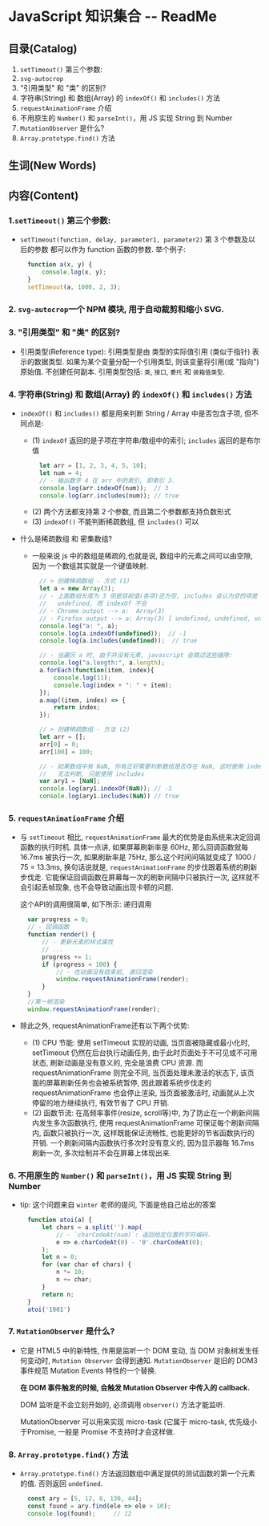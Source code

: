 # JavaScript 知识集合 -- ReadMe


## 目录(Catalog)
1. `setTimeout()` 第三个参数:
2. `svg-autocrop`
3. "引用类型" 和 "类" 的区别?
4. 字符串(String) 和 数组(Array) 的 `indexOf()` 和 `includes()` 方法
5. `requestAnimationFrame` 介绍
6. 不用原生的 `Number()` 和 `parseInt()`，用 JS 实现 String 到 Number
7. `MutationObserver` 是什么?
8. `Array.prototype.find()` 方法


## 生词(New Words)



## 内容(Content)
### 1.`setTimeout()` 第三个参数:
- `setTimeout(function, delay, parameter1, parameter2)` 第 3 个参数及以后的参数
  都可以作为 function 函数的参数. 举个例子:
  ```javascript
    function a(x, y) {
        console.log(x, y);
    }
    setTimeout(a, 1000, 2, 3);
  ```

### 2. `svg-autocrop`一个 NPM 模块, 用于自动裁剪和缩小 SVG.  


### 3. "引用类型" 和 "类" 的区别?
- 引用类型(Reference type): 引用类型是由 类型的实际值引用 (类似于指针)
  表示的数据类型. 如果为某个变量分配一个引用类型, 则该变量将引用(或 "指向") 原始值. 
  不创建任何副本. 引用类型包括: `类`, `接口`, `委托` 和 `装箱值类型`.

### 4. 字符串(String) 和 数组(Array) 的 `indexOf()` 和 `includes()` 方法
- `indexOf()` 和 `includes()` 都是用来判断 String / Array 中是否包含子项,
  但不同点是:
    + (1) `indexOf` 返回的是子项在字符串/数组中的索引; `includes` 返回的是布尔值
      ```js
        let arr = [1, 2, 3, 4, 5, 10];
        let num = 4;
        // - 输出数字 4 在 arr 中的索引, 即索引 3.
        console.log(arr.indexOf(num));  // 3
        console.log(arr.includes(num)); // true
      ```
    + (2) 两个方法都支持第 2 个参数, 而且第二个参数都支持负数形式
    + (3) `indexOf()` 不能判断稀疏数组, 但 `includes()` 可以

- 什么是稀疏数组 和 密集数组?
    + 一般来说 js 中的数组是稀疏的,也就是说, 数组中的元素之间可以由空隙, 因为
      一个数组其实就是一个键值映射. 
      ```js
        // > 创建稀疏数组 - 方式 (1)
        let a = new Array(3);
        // - 上面数组长度为 3 但是目前值(各项)还为空, includes 会认为空的项是 
        //   undefined, 而 indexOf 不会
        // - Chrome output --> a:  Array(3)
        // - Firefox output --> a: Array(3) [ undefined, undefined, undefined ]
        console.log("a: ", a);
        console.log(a.indexOf(undefined));  // -1
        console.log(a.includes(undefined));  // true

        // - 当遍历 a 时, 由于并没有元素, javascript 会跳过这些缝隙:
        console.log("a.length:", a.length);
        a.forEach(function(item, index){
            console.log(11);
            console.log(index + ": " + item);
        });
        a.map((item, index) => {
            return index;
        });

        // > 创建稀疏数组 - 方法 (2)
        let arr = [];
        arr[0] = 0;
        arr[100] = 100;

        // - 如果数组中有 NaN, 你有正好需要判断数组是否存在 NaN, 这时使用 indexOf 
        //   无法判断, 只能使用 includes
        var ary1 = [NaN];
        console.log(ary1.indexOf(NaN)); // -1
        console.log(ary1.includes(NaN)) // true
      ```

### 5. `requestAnimationFrame` 介绍
- 与 `setTimeout` 相比, `requestAnimationFrame`
  最大的优势是由系统来决定回调函数的执行时机. 具体一点讲,
  如果屏幕刷新率是 60Hz, 那么回调函数就每 16.7ms 被执行一次, 如果刷新率是 75Hz,
  那么这个时间间隔就变成了 1000 / 75 = 13.3ms, 换句话说就是,
  `requestAnimationFrame` 的步伐跟着系统的刷新步伐走.
  它能保证回调函数在屏幕每一次的刷新间隔中只被执行一次, 这样就不会引起丢帧现象,
  也不会导致动画出现卡顿的问题. 
  
  这个API的调用很简单, 如下所示: 递归调用
  ```js
    var progress = 0;
    // - 回调函数
    function render() {
        // - 更新元素的样式属性
        // ...
        progress += 1; 
        if (progress < 100) {
            // - 在动画没有结束前, 递归渲染
            window.requestAnimationFrame(render);
        }
    }
    //第一帧渲染
    window.requestAnimationFrame(render);
  ```
- 除此之外, requestAnimationFrame还有以下两个优势: 
    + (1) CPU 节能: 使用 setTimeout 实现的动画, 当页面被隐藏或最小化时,
      setTimeout 仍然在后台执行动画任务, 由于此时页面处于不可见或不可用状态,
      刷新动画是没有意义的, 完全是浪费 CPU 资源. 而 requestAnimationFrame
      则完全不同, 当页面处理未激活的状态下, 该页面的屏幕刷新任务也会被系统暂停,
      因此跟着系统步伐走的 requestAnimationFrame 也会停止渲染,
      当页面被激活时, 动画就从上次停留的地方继续执行, 有效节省了 CPU 开销. 
    + (2) 函数节流: 在高频率事件(resize, scroll等)中,
      为了防止在一个刷新间隔内发生多次函数执行, 使用 requestAnimationFrame
      可保证每个刷新间隔内, 函数只被执行一次, 这样既能保证流畅性,
      也能更好的节省函数执行的开销. 一个刷新间隔内函数执行多次时没有意义的,
      因为显示器每 16.7ms 刷新一次, 多次绘制并不会在屏幕上体现出来. 

### 6. 不用原生的 `Number()` 和 `parseInt()`，用 JS 实现 String 到 Number
- tip: 这个问题来自 `winter` 老师的提问, 下面是他自己给出的答案
  ```js
    function atoi(a) {
        let chars = a.split('').map(
            // - `charCodeAt(num)`: 返回给定位置的字符编码.
            e => e.charCodeAt(0) - '0'.charCodeAt(0);
        );
        let n = 0;
        for (var char of chars) {
            n *= 10;
            n += char;
        }
        return n;
    }
    atoi('1001')
  ```

### 7. `MutationObserver` 是什么?
- 它是 HTML5 中的新特性, 作用是监听一个 DOM 变动, 当 DOM 对象树发生任何变动时,
  `Mutation Observer` 会得到通知. `MutationObserver` 是旧的 DOM3
  事件规范 Mutation Events 特性的一个替换.
  
  **在 DOM 事件触发的时候, 会触发 Mutation Observer 中传入的 callback.**

  DOM 监听是不会立刻开始的, 必须调用 `observer()` 方法才能监听.

  MutationObserver 可以用来实现 micro-task (它属于 micro-task,
  优先级小于Promise, 一般是 Promise 不支持时才会这样做.


### 8. `Array.prototype.find()`  方法
- `Array.prototype.find()` 方法返回数组中满足提供的测试函数的第一个元素的值.
  否则返回 `undefined`.
  ```js
    const ary = [5, 12, 8, 130, 44];
    const found = ary.find(ele => ele > 10);
    console.log(found);     // 12
  ```